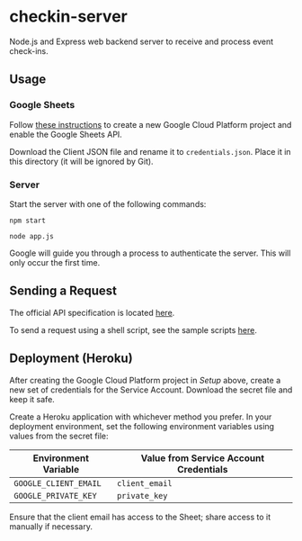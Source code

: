 # checkin-server

Node.js and Express web backend server to receive and process event check-ins.

## Usage

### Google Sheets

Follow [these instructions](https://developers.google.com/sheets/api/quickstart/nodejs) to create a new Google Cloud Platform project and enable the Google Sheets API.

Download the Client JSON file and rename it to `credentials.json`. Place it in this directory (it will be ignored by Git).

### Server

Start the server with one of the following commands:

```shell
npm start
```

```
node app.js
```

Google will guide you through a process to authenticate the server. This will only occur the first time.

## Sending a Request

The official API specification is located [here](https://github.com/sfusurge/checkin-server/blob/master/api-specification.md).

To send a request using a shell script, see the sample scripts [here](https://github.com/sfusurge/checkin-server/blob/master/scripts-api/checkin).

## Deployment (Heroku)

After creating the Google Cloud Platform project in _Setup_ above, create a new set of credentials for the Service Account. Download the secret file and keep it safe.

Create a Heroku application with whichever method you prefer. In your deployment environment, set the following environment variables using values from the secret file:

Environment Variable | Value from Service Account Credentials
--- | ---
`GOOGLE_CLIENT_EMAIL` | `client_email`
`GOOGLE_PRIVATE_KEY` | `private_key`

Ensure that the client email has access to the Sheet; share access to it manually if necessary.
